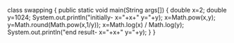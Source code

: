 class swapping
{
    public static void main(String args[])
    {
        double x=2;
        double y=1024;
        System.out.println("initially- x="+x+" y="+y);
        x=Math.pow(x,y);
        y=Math.round(Math.pow(x,1/y));
        x=Math.log(x) / Math.log(y);
        System.out.println("end result- x="+x+" y="+y);
}
    }
